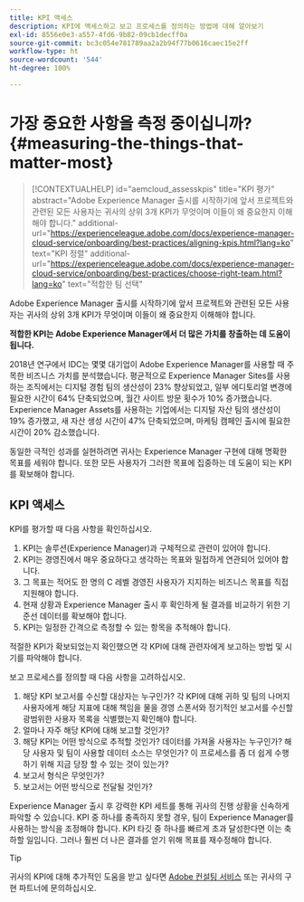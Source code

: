 ```yaml
---
title: KPI 액세스
description: KPI에 액세스하고 보고 프로세스를 정의하는 방법에 대해 알아보기
exl-id: 8556e0e3-a557-4fd6-9b82-09cb1decff0a
source-git-commit: bc3c054e781789aa2a2b94f77b0616caec15e2ff
workflow-type: ht
source-wordcount: '544'
ht-degree: 100%

---
```


# 가장 중요한 사항을 측정 중이십니까?{#measuring-the-things-that-matter-most}

>[!CONTEXTUALHELP]
>id="aemcloud_assesskpis"
>title="KPI 평가"
>abstract="Adobe Experience Manager 출시를 시작하기에 앞서 프로젝트와 관련된 모든 사용자는 귀사의 상위 3개 KPI가 무엇이며 이들이 왜 중요한지 이해해야 합니다."
>additional-url="https://experienceleague.adobe.com/docs/experience-manager-cloud-service/onboarding/best-practices/aligning-kpis.html?lang=ko" text="KPI 정렬"
>additional-url="https://experienceleague.adobe.com/docs/experience-manager-cloud-service/onboarding/best-practices/choose-right-team.html?lang=ko" text="적합한 팀 선택"

Adobe Experience Manager 출시를 시작하기에 앞서 프로젝트와 관련된 모든 사용자는 귀사의 상위 3개 KPI가 무엇이며 이들이 왜 중요한지 이해해야 합니다.

**적합한 KPI는 Adobe Experience Manager에서 더 많은 가치를 창출하는 데 도움이 됩니다.**


2018년 연구에서 IDC는 몇몇 대기업이 Adobe Experience Manager를 사용할 때 주목한 비즈니스 가치를 분석했습니다. 평균적으로 Experience Manager Sites를 사용하는 조직에서는 디지털 경험 팀의 생산성이 23% 향상되었고, 일부 에디토리얼 변경에 필요한 시간이 64% 단축되었으며, 월간 사이트 방문 횟수가 10% 증가했습니다. Experience Manager Assets를 사용하는 기업에서는 디지털 자산 팀의 생산성이 19% 증가했고, 새 자산 생성 시간이 47% 단축되었으며, 마케팅 캠페인 출시에 필요한 시간이 20% 감소했습니다.

동일한 극적인 성과를 실현하려면 귀사는 Experience Manager 구현에 대해 명확한 목표를 세워야 합니다. 또한 모든 사용자가 그러한 목표에 집중하는 데 도움이 되는 KPI를 확보해야 합니다.

## KPI 액세스

KPI를 평가할 때 다음 사항을 확인하십시오.

1. KPI는 솔루션(Experience Manager)과 구체적으로 관련이 있어야 합니다.
1. KPI는 경영진에서 매우 중요하다고 생각하는 목표와 밀접하게 연관되어 있어야 합니다.
1. 그 목표는 적어도 한 명의 C 레벨 경영진 사용자가 지지하는 비즈니스 목표를 직접 지원해야 합니다.
1. 현재 상황과 Experience Manager 출시 후 확인하게 될 결과를 비교하기 위한 기준선 데이터를 확보해야 합니다.
1. KPI는 일정한 간격으로 측정할 수 있는 항목을 추적해야 합니다.

적절한 KPI가 확보되었는지 확인했으면 각 KPI에 대해 관련자에게 보고하는 방법 및 시기를 파악해야 합니다.

보고 프로세스를 정의할 때 다음 사항을 고려하십시오.

1. 해당 KPI 보고서를 수신할 대상자는 누구인가? 각 KPI에 대해 귀하 및 팀의 나머지 사용자에게 해당 지표에 대해 책임을 물을 경영 스폰서와 정기적인 보고서를 수신할 광범위한 사용자 목록을 식별했는지 확인해야 합니다.
1. 얼마나 자주 해당 KPI에 대해 보고할 것인가?
1. 해당 KPI는 어떤 방식으로 추적할 것인가? 데이터를 가져올 사용자는 누구인가? 해당 사용자 및 팀이 사용할 데이터 소스는 무엇인가? 이 프로세스를 좀 더 쉽게 수행하기 위해 지금 당장 할 수 있는 것이 있는가?
1. 보고서 형식은 무엇인가?
1. 보고서는 어떤 방식으로 전달될 것인가?

Experience Manager 출시 후 강력한 KPI 세트를 통해 귀사의 진행 상황을 신속하게 파악할 수 있습니다. KPI 중 하나를 충족하지 못할 경우, 팀이 Experience Manager를 사용하는 방식을 조정해야 합니다. KPI 타깃 중 하나를 빠르게 초과 달성한다면 이는 축하할 일입니다. 그러나 훨씬 더 나은 결과를 얻기 위해 목표를 재수정해야 합니다.

>[!TIP]
>
> 귀사의 KPI에 대해 추가적인 도움을 받고 싶다면 [Adobe 컨설팅 서비스](https://www.adobe.com/kr/experience-cloud/consulting-services.html) 또는 귀사의 구현 파트너에 문의하십시오.
